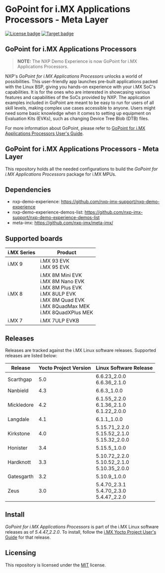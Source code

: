 # GoPoint for i.MX Applications Processors - Meta Layer

[![License badge](https://img.shields.io/badge/License-MIT-green)](./LICENSE.txt)
[![Target badge](https://img.shields.io/badge/Target-i.MX_Applications_Processors-blue)](https://www.nxp.com/products/processors-and-microcontrollers/arm-processors/i-mx-applications-processors:IMX_HOME)

## GoPoint for i.MX Applications Processors

> **NOTE:** The NXP Demo Experience is now GoPoint for i.MX Applications Processors.

NXP's *GoPoint for i.MX Applications Processors* unlocks a world of possibilities. This user-friendly app launches
pre-built applications packed with the Linux BSP, giving you hands-on experience with your i.MX SoC's capabilities.
It is for the ones who are interested in showcasing various features and capabilities of the SoCs provided by NXP.
The application examples included in GoPoint are meant to be easy to run for users of all skill levels,
making complex use cases accessible to anyone. Users might need some basic knowledge when it comes to setting up
equipment on Evaluation Kits (EVKs), such as changing Device Tree Blob (DTB) files.

For more information about GoPoint, please refer to
[GoPoint for i.MX Applications Processors User's Guide](https://www.nxp.com/docs/en/user-guide/GPNTUG.pdf).

## GoPoint for i.MX Applications Processors - Meta Layer

This repository holds all the needed configurations to build the *GoPoint for i.MX Applications Processors* package
for i.MX MPUs.

## Dependencies

* nxp-demo-experience: https://github.com/nxp-imx-support/nxp-demo-experience
* nxp-demo-experience-demos-list: https://github.com/nxp-imx-support/nxp-demo-experience-demos-list
* meta-imx: https://github.com/nxp-imx/meta-imx/

## Supported boards

i.MX Series | Product
---         | ---
i.MX 9      | i.MX 93 EVK<br>i.MX 95 EVK
i.MX 8      | i.MX 8M Mini EVK<br>i.MX 8M Nano EVK<br>i.MX 8M Plus EVK<br>i.MX 8ULP EVK<br>i.MX 8M Quad EVK<br>i.MX 8QuadMax MEK<br>i.MX 8QuadXPlus MEK
i.MX 7      | i.MX 7ULP EVKB
  
## Releases

Releases are tracked against the i.MX Linux software releases. Supported releases are listed below:

Release    | Yocto Project Version | Linux Software Release
---        | ---                   | ---
Scarthgap  | 5.0                   | 6.6.23_2.0.0<br>6.6.36_2.1.0
Nanbield   | 4.3                   | 6.6.3_1.0.0
Mickledore | 4.2                   | 6.1.55_2.2.0<br>6.1.36_2.1.0<br>6.1.22_2.0.0
Langdale   | 4.1                   | 6.1.1_1.0.0
Kirkstone  | 4.0                   | 5.15.71_2.2.0<br>5.15.52_2.1.0<br>5.15.32_2.0.0
Honister   | 3.4                   | 5.15.5_1.0.0
Hardknott  | 3.3                   | 5.10.72_2.2.0<br>5.10.52_2.1.0<br>5.10.35_2.0.0
Gatesgarth | 3.2                   | 5.10.9_1.0.0
Zeus       | 3.0                   | 5.4.70_2.3.1<br>5.4.70_2.3.0<br>5.4.47_2.2.0

## Install

*GoPoint for i.MX Applications Processors* is part of the i.MX Linux software releases as of *5.4.47_2.2.0*. To install,
follow the [i.MX Yocto Project User's Guide](https://www.nxp.com/docs/en/user-guide/IMX_YOCTO_PROJECT_USERS_GUIDE.pdf) for that release.

## Licensing

This repository is licensed under the [MIT](https://opensource.org/license/mit) license.
